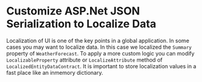 # Customize ASP.Net JSON Serialization to Localize Data
Localization of UI is one of the key points in a global application. In some cases you may want to localize data. In this case we localized the `Summary` property of `WeatherForecast`. To apply a more custom logic you can modify `LocalizableProperty` attribute or `LocalizeAttribute` method of `LocalizedEntityDataContract`.
It is important to store localization values in a fast place like an inmemory dictionary. 